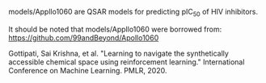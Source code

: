 models/Appllo1060 are QSAR models for predicting pIC<sub>50</sub> of HIV inhibitors.

It should be noted that models/Appllo1060 were borrowed from:
https://github.com/99andBeyond/Apollo1060

Gottipati, Sai Krishna, et al. "Learning to navigate the synthetically accessible chemical space using reinforcement learning." International Conference on Machine Learning. PMLR, 2020.
